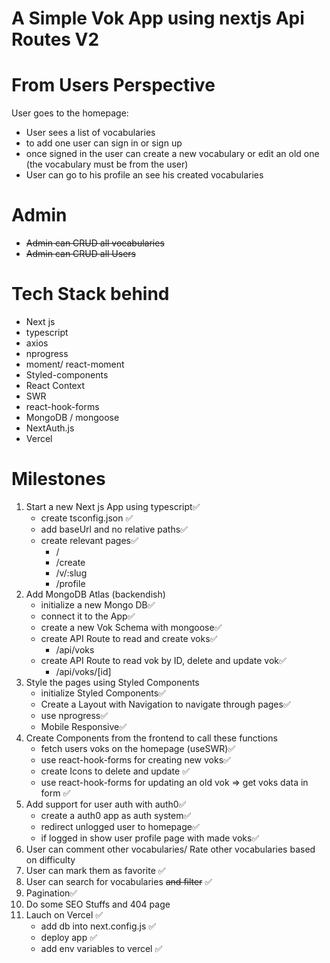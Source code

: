 # A Simple Vok App using nextjs Api Routes V2

# From Users Perspective

User goes to the homepage:

- User sees a list of vocabularies
- to add one user can sign in or sign up
- once signed in the user can create a new vocabulary or edit an old one (the vocabulary must be from the user)
- User can go to his profile an see his created vocabularies

# Admin

- ~~Admin can CRUD all vocabularies~~
- ~~Admin can CRUD all Users~~

# Tech Stack behind

- Next js
- typescript
- axios
- nprogress
- moment/ react-moment
- Styled-components
- React Context
- SWR
- react-hook-forms
- MongoDB / mongoose
- NextAuth.js
- Vercel

# Milestones

1. Start a new Next js App using typescript✅
   - create tsconfig.json ✅
   - add baseUrl and no relative paths✅
   - create relevant pages✅
     - /
     - /create
     - /v/:slug
     - /profile
2. Add MongoDB Atlas (backendish)
   - initialize a new Mongo DB✅
   - connect it to the App✅
   - create a new Vok Schema with mongoose✅
   - create API Route to read and create voks✅
     - /api/voks
   - create API Route to read vok by ID, delete and update vok✅
     - /api/voks/[id]
3. Style the pages using Styled Components
   - initialize Styled Components✅
   - Create a Layout with Navigation to navigate through pages✅
   - use nprogress✅
   - Mobile Responsive✅
4. Create Components from the frontend to call these functions
   - fetch users voks on the homepage (useSWR)✅
   - use react-hook-forms for creating new voks✅
   - create Icons to delete and update ✅
   - use react-hook-forms for updating an old vok => get voks data in form ✅
5. Add support for user auth with auth0✅
   - create a auth0 app as auth system✅
   - redirect unlogged user to homepage✅
   - if logged in show user profile page with made voks✅
6. User can comment other vocabularies/ Rate other vocabularies based on difficulty
7. User can mark them as favorite ✅
8. User can search for vocabularies ~~and filter~~ ✅
9. Pagination✅
10. Do some SEO Stuffs and 404 page
11. Lauch on Vercel ✅
    - add db into next.config.js ✅
    - deploy app ✅
    - add env variables to vercel ✅
